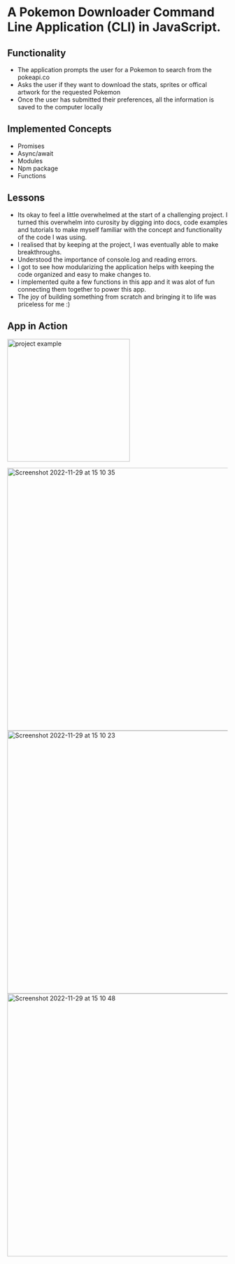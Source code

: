 

# A Pokemon Downloader Command Line Application (CLI) in JavaScript.


## Functionality

- The application prompts the user for a Pokemon to search from the pokeapi.co
- Asks the user if they want to download the stats, sprites or offical artwork for the requested Pokemon
- Once the user has submitted their preferences, all the information is saved to the computer locally

## Implemented Concepts

- Promises
- Async/await
- Modules
- Npm package
- Functions

## Lessons

- Its okay to feel a little overwhelmed at the start of a challenging project. I turned this overwhelm into curosity by digging into docs, code examples and tutorials to make myself familiar with the concept and functionality of the code I was using.
- I realised that by keeping at the project, I was eventually able to make breakthroughs. 
- Understood the importance of console.log and reading errors.
- I got to see how modularizing the application helps with keeping the code organized and easy to make changes to. 
- I implemented quite a few functions in this app and it was alot of fun connecting them together to power this app.
- The joy of building something from scratch and bringing it to life was priceless for me :)

## App in Action

<a href="https://github.com/rajea-bilal/inspirational-quote-CRUD" target="_blank" rel="noreferrer"> <img src="https://media.giphy.com/media/yNeCbIQxTtPmBYSH1Z/giphy.gif" height="280px" alt="project example"/> </a>


<img width="600" alt="Screenshot 2022-11-29 at 15 10 35" src="https://user-images.githubusercontent.com/93056794/204784943-ca6b3685-d7a1-471c-87ac-4e8bcf56de5a.png">


<img width="600" alt="Screenshot 2022-11-29 at 15 10 23" src="https://user-images.githubusercontent.com/93056794/204785003-4fcf89c5-8310-4a6a-b8af-faee31ed15db.png">


<img width="600" alt="Screenshot 2022-11-29 at 15 10 48" src="https://user-images.githubusercontent.com/93056794/204785031-8cae555c-5eef-4f95-b416-bf0d6757442a.png">
